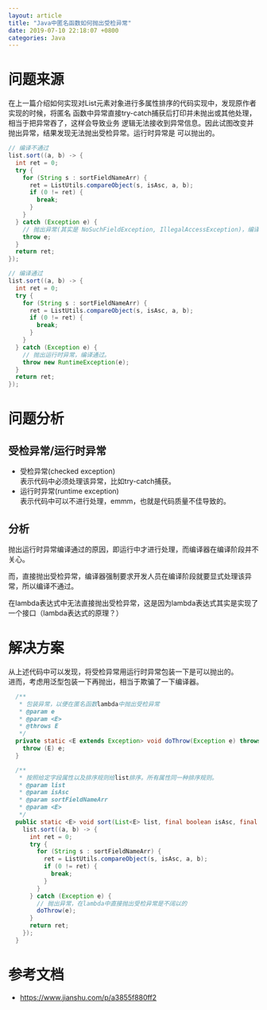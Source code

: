 ```yaml
---
layout: article
title: "Java中匿名函数如何抛出受检异常"
date: 2019-07-10 22:18:07 +0800
categories: Java
---
```


# 问题来源
在上一篇介绍如何实现对List元素对象进行多属性排序的代码实现中，发现原作者实现的时候，将匿名
函数中异常直接try-catch捕获后打印并未抛出或其他处理，相当于把异常吞了，这样会导致业务
逻辑无法接收到异常信息。因此试图改变并抛出异常，结果发现无法抛出受检异常。运行时异常是
可以抛出的。

```java
// 编译不通过
list.sort((a, b) -> {
  int ret = 0;
  try {
    for (String s : sortFieldNameArr) {
      ret = ListUtils.compareObject(s, isAsc, a, b);
      if (0 != ret) {
        break;
      }
    }
  } catch (Exception e) {
    // 抛出异常(其实是 NoSuchFieldException, IllegalAccessException)，编译不通过。
    throw e;
  }
  return ret;
});

// 编译通过
list.sort((a, b) -> {
  int ret = 0;
  try {
    for (String s : sortFieldNameArr) {
      ret = ListUtils.compareObject(s, isAsc, a, b);
      if (0 != ret) {
        break;
      }
    }
  } catch (Exception e) {
    // 抛出运行时异常，编译通过。
    throw new RuntimeException(e);
  }
  return ret;
});
```

# 问题分析

## 受检异常/运行时异常
- 受检异常(checked exception)    
表示代码中必须处理该异常，比如try-catch捕获。
- 运行时异常(runtime exception)    
表示代码中可以不进行处理，emmm，也就是代码质量不佳导致的。

## 分析
抛出运行时异常编译通过的原因，即运行中才进行处理，而编译器在编译阶段并不关心。    

而，直接抛出受检异常，编译器强制要求开发人员在编译阶段就要显式处理该异常，所以编译不通过。    

在lambda表达式中无法直接抛出受检异常，这是因为lambda表达式其实是实现了一个接口（lambda表达式的原理？）

# 解决方案
从上述代码中可以发现，将受检异常用运行时异常包装一下是可以抛出的。    
进而，考虑用泛型包装一下再抛出，相当于欺骗了一下编译器。
```java
  /**
   * 包装异常，以便在匿名函数lambda中抛出受检异常
   * @param e
   * @param <E>
   * @throws E
   */
  private static <E extends Exception> void doThrow(Exception e) throws E {
    throw (E) e;
  }

  /**
   * 按照给定字段属性以及排序规则给list排序。所有属性同一种排序规则。
   * @param list
   * @param isAsc
   * @param sortFieldNameArr
   * @param <E>
   */
  public static <E> void sort(List<E> list, final boolean isAsc, final String... sortFieldNameArr) throws Exception {
    list.sort((a, b) -> {
      int ret = 0;
      try {
        for (String s : sortFieldNameArr) {
          ret = ListUtils.compareObject(s, isAsc, a, b);
          if (0 != ret) {
            break;
          }
        }
      } catch (Exception e) {
        // 抛出异常，在lambda中直接抛出受检异常是不阔以的
        doThrow(e);
      }
      return ret;
    });
  }
```

# 参考文档
- <https://www.jianshu.com/p/a3855f880ff2>
